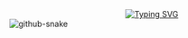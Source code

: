 <div align="center">
<a href="https://git.io/typing-svg"><img src="https://readme-typing-svg.demolab.com?font=Fira+Code&duration=4930&pause=1000&color=FFB025&center=true&vCenter=true&width=435&lines=Typical+C%2B%2B+enjoyer;Rust+Wannabe;Linux+Enthusiast" alt="Typing SVG" /></a>
</div>
<!--
<div align="center">
  <img src="https://www.osnews.com/images/comics/wtfm.jpg">
</div>

<iframe style="border-radius:12px" src="https://open.spotify.com/embed/episode/11Va0eOMqWAu6AA7bG7aLc?utm_source=generator&theme=0&t=0" width="100%" height="152" frameBorder="0" allowfullscreen="" allow="autoplay; clipboard-write; encrypted-media; fullscreen; picture-in-picture">
</iframe>
-->
<picture>
  <img alt="github-snake" src="github-snake.svg">
</picture>
